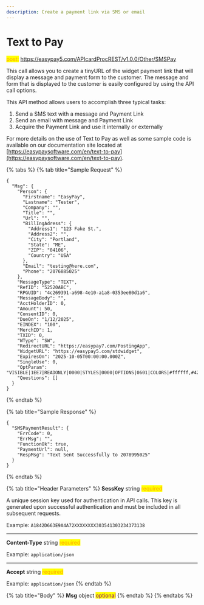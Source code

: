 ```yaml
---
description: Create a payment link via SMS or email
---
```


# Text to Pay

<mark style="color:orange;">post:</mark> https://easypay5.com/APIcardProcREST/v1.0.0/Other/SMSPay

This call allows you to create a tinyURL of the widget payment link that will display a message and payment form to the customer. The message and form that is displayed to the customer is easily configured by using the API call options.

This API method allows users to accomplish three typical tasks:

1. Send a SMS text with a message and Payment Link
2. Send an email with message and Payment Link
3. Acquire the Payment Link and use it internally or externally

For more details on the use of Text to Pay as well as some sample code is available on our documentation site located at [https://easypaysoftware.com/en/text-to-pay](https://easypaysoftware.com/en/text-to-pay).

{% tabs %}
{% tab title="Sample Request" %}
```clike
{
  "Msg": {
    "Person": {
      "Firstname": "EasyPay",
      "Lastname": "Tester",
      "Company": "",
      "Title": "",
      "Url": "",
      "BillIngAdress": {
        "Address1": "123 Fake St.",
        "Address2": "",
        "City": "Portland",
        "State": "ME",
        "ZIP": "04106",
        "Country": "USA"
      },
      "Email": "testing@here.com",
      "Phone": "2076885025"
    },
    "MessageType": "TEXT",
    "RefID": "52520ABC",
    "RPGUID": "4c269391-a698-4e10-a1a8-0353ee80d1a6",
    "MessageBody": "",
    "AcctHolderID": 0,
    "Amount": 50,
    "ConsentID": 0,
    "DueOn": "1/12/2025",
    "EINDEX": "100",
    "MerchID": 1,
    "TXID": 0,
    "WType": "SW",
    "RedirectURL": "https://easypay7.com/PostingApp",
    "WidgetURL": "https://easypay5.com/stdwidget",
    "ExpiresOn": "2025-10-05T00:00:00.000Z",
    "SingleUse": 0,
    "OptParam": "VISIBLE|1EE7|READONLY|0000|STYLES|0000|OPTIONS|0601|COLORS|#ffffff,#428bca,#007bff,#212121,#ffffff,#212121,#ffffff",
    "Questions": []
  }
}
```
{% endtab %}

{% tab title="Sample Response" %}
```clike
{
  "SMSPaymentResult": {
    "ErrCode": 0,
    "ErrMsg": "",
    "FunctionOk": true,
    "PaymentUrl": null,
    "RespMsg": "Text Sent Successfully to 2078995025"
  }
}
```
{% endtab %}

{% tab title="Header Parameters" %}
**SessKey** string <mark style="color:orange;">required</mark>

A unique session key used for authentication in API calls. This key is generated upon successful authentication and must be included in all subsequent requests.

Example: `A1842D663E9A4A72XXXXXXXX303541303234373138`

***

**Content-Type** string <mark style="color:orange;">required</mark>

Example: `application/json`

***

**Accept** string <mark style="color:orange;">required</mark>

Example: `application/json`
{% endtab %}

{% tab title="Body" %}
**Msg**&#x20;object <mark style="color:purple;">optional</mark>
{% endtab %}
{% endtabs %}

